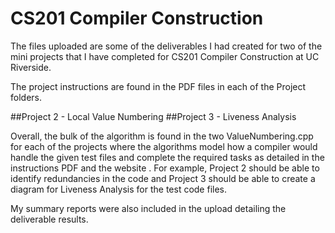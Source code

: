 # CS201 Compiler Construction

The files uploaded are some of the deliverables I had created for two of the mini projects that I have completed for CS201 Compiler Construction at UC Riverside. 


The project instructions are found in the PDF files in each of the Project folders. 

##Project 2 - Local Value Numbering
##Project 3 - Liveness Analysis

Overall, the bulk of the algorithm is found in the two ValueNumbering.cpp for each of the projects where the algorithms model how a compiler would handle the given test files and complete the required tasks as detailed in the instructions PDF and the website . For example, Project 2 should be able to identify redundancies in the code and Project 3 should be able to create a diagram for Liveness Analysis for the test code files.

My summary reports were also included in the upload detailing the deliverable results.
